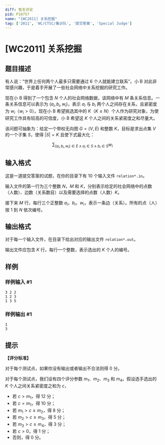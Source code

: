 ```yaml
---
diff: 暂无评定
pid: P10757
name: "[WC2011] 关系挖掘"
tag: ['2011', 'WC/CTSC/集训队', '提交答案', 'Special Judge']
---
```

# [WC2011] 关系挖掘
## 题目描述

有人说：“世界上任何两个人最多只需要通过 $6$ 个人就能建立联系”。小 B 对此非常感兴趣，于是着手开展了一些社会网络中关系挖掘的研究工作。

现在小 B 得到了一个包含 $N$ 个人的社会网络数据，该网络中有 $M$ 条关系信息。一条关系信息可以表示为 $(a_i, b_i, w_i)$，表示 $a_i$ 与 $b_i$ 两个人之间存在关系，且紧密度为 $w_i$（$w_i>0$）。现在小 B 希望挑选其中的 $K$（$K\leq N$）个人作为研究对象，为使研究工作具有较高的可信度，小 B 希望这 $K$ 个人之间的关系紧密度之和尽量大。

该问题可抽象为：给定一个带权无向图 $G=(V, E)$ 和整数 $K$，目标是求出点集 $V$ 的一个子集 $S$，使得 $|S|=K$ 且使下式最大化：

$$\sum_{(a_i,b_i,w_i)\in E \wedge a_i\in S \wedge b_i \in S} w_i$$
## 输入格式

这是一道提交答案的试题，在你的目录下有 $10$ 个输入文件  `relation*.in`。

输入文件的第一行为三个整数 $N$，$M$ 和 $K$，分别表示给定的社会网络中的点数（人数）、边数（关系数目）以及需要选择的点数（人数）$K$。

接下来 $M$ 行，每行三个正整数 $a_i$，$b_i$，$w_i$，表示一条边（关系）。所有的点（人）按 $1$ 到 $N$ 依次编号。
## 输出格式

对于每一个输入文件，在目录下给出对应的输出文件  `relation*.out`。

输出文件应包含 $K$ 行，每行一个整数，表示选出的 $K$ 个人的编号。
## 样例

### 样例输入 #1
```
3 2 2
1 2 3
1 3 5 
```
### 样例输出 #1
```
1
3 
```
## 提示

**【评分标准】**

对于每个测试点，如果你没有输出或者输出不合法则得 $0$ 分。

对于每个测试点，我们设有四个评分参数 $m_1$、$m_2$、$m_3$ 和 $m_4$。假设选手选出的 $K$ 个人之间关系紧密度之和为 $c$，
- 若 $c>m_1$，得 $12$ 分；
- 若 $c=m_1$，得 $10$ 分；
- 若 $m_1>c\geq m_2$，得 $8$ 分；
- 若 $m_2>c\geq m_3$，得 $5$ 分；
- 若 $m_3>c\geq m_4$，得 $3$ 分；
- 若 $c>0$，得 $1$ 分；
- 否则，得 $0$ 分。
